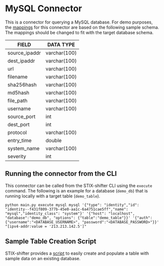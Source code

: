 # MySQL Connector

This is a connector for querying a MySQL database. For demo purposes, the [mappings](./stix_translation/json) for this connector are based on the following sample schema. The mappings should be changed to fit with the target database schema.

|  FIELD  |  DATA TYPE 
| ---------- | --------- 
|source_ipaddr |  varchar(100)
| dest_ipaddr | varchar(100) 
| url | varchar(100) 
| filename  |  varchar(100) 
| sha256hash | varchar(100)
| md5hash | varchar(100)
| file_path |   varchar(100)
| username  |  varchar(100)
| source_port | int
| dest_port  | int
| protocol   | varchar(100)
| entry_time | double
| system_name | varchar(100)
| severity  |  int

## Running the connector from the CLI

This connector can be called from the STIX-shifter CLI using the `execute` command. The following is an example for a database (`demo_db`) that is running locally with a target table (`demo_table`).

```
python main.py execute mysql mysql '{"type": "identity","id": "identity--f431f809-377b-45e0-aa1c-6a4751cae5ff","name": "mysql","identity_class": "system"}' '{"host": "localhost", "database":"demo_db", "options": {"table":"demo_table"}}' '{"auth": {"username":"<DATABASE_USERNAME>", "password":"<DATABASE_PASSWORD>"}}' "[ipv4-addr:value = '213.213.142.5']"
```

## Sample Table Creation Script

STIX-shifter provides a [script](https://github.com/opencybersecurityalliance/stix-shifter/tree/develop/stix_shifter/scripts/mysql_populate_script) to easily create and populate a table with sample data on an existing database.
